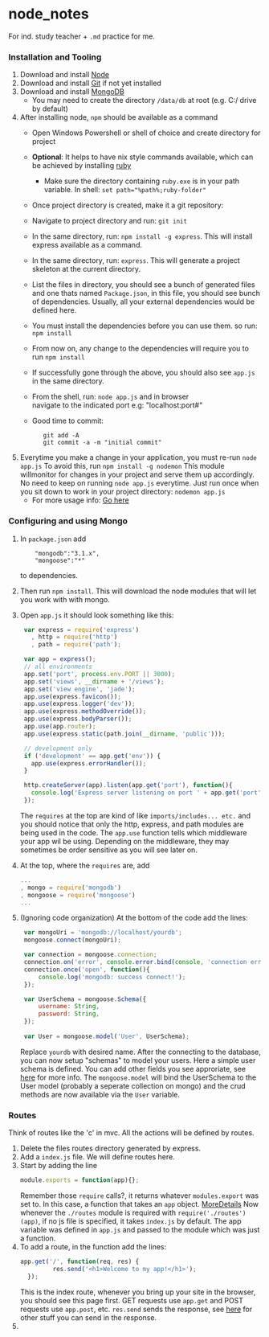 node_notes
==========
For ind. study teacher + `.md` practice for me.

### Installation and Tooling

1. Download and install [Node](http://nodejs.org/download/)
2. Download and install [Git](http://git-scm.com/) if not yet installed
2. Download and install [MongoDB](http://www.mongodb.org/downloads)
   * You may need to create the directory `/data/db` at root (e.g. C:/ drive by default)  
3. After installing node, `npm` should be available as a command
   * Open Windows Powershell or shell of choice and create directory for project
   * **Optional**: It helps to have nix style commands available,
     which can be achieved by installing [ruby](http://rubyinstaller.org/downloads/)
     * Make sure the directory containing `ruby.exe` is in your path variable. In shell: `set path="%path%;ruby-folder"`
   * Once project directory is created, make it a git repository:
   * Navigate to project directory and run: `git init`
   * In the same directory, run: `npm install -g express`. This will install express available as a command.
   * In the same directory, run: `express`. This will generate a project skeleton at the current directory.
   * List the files in directory, you should see a bunch of generated files and one thats named `Package.json`, in this file, you should see bunch of dependencies. Usually, all your external dependencies would be defined here.
   * You must install the dependencies before you can use them. so run: `npm install`
   * From now on, any change to the dependencies will require you to run `npm install`
   * If successfully gone through the above, you should also see `app.js` in the same directory.
   * From the shell, run: `node app.js` and in browser<br/>navigate to the indicated port e.g: "localhost:port#"
   * Good time to commit:

            git add -A
            git commit -a -m "initial commit"

4.  Everytime you make a change in your application, you must re-run `node app.js`
    To avoid this, run `npm install -g nodemon` 
    This module willmonitor for changes in your project and serve them up accordingly.
    No need to keep on running `node app.js` everytime.
    Just run once when you sit down to work in your project directory: `nodemon app.js`
    * For more usage info: [Go here](https://github.com/remy/nodemon)

### Configuring and using Mongo

1. In `package.json` add

           "mongodb":"3.1.x",
           "mongoose":"*"
            
   to dependencies.
2. Then run `npm install`. This will download the node modules that will let you work with with mongo.
3. Open `app.js` it should look something like this:
   ```javascript
    var express = require('express')
      , http = require('http')
      , path = require('path');

    var app = express();
    // all environments
    app.set('port', process.env.PORT || 3000);
    app.set('views', __dirname + '/views');
    app.set('view engine', 'jade');
    app.use(express.favicon());
    app.use(express.logger('dev'));
    app.use(express.methodOverride());
    app.use(express.bodyParser());
    app.use(app.router);
    app.use(express.static(path.join(__dirname, 'public')));

    // development only
    if ('development' == app.get('env')) {
      app.use(express.errorHandler());
    }

    http.createServer(app).listen(app.get('port'), function(){
      console.log('Express server listening on port ' + app.get('port'));
    });
   ```
   The `requires` at the top are kind of like `imports/includes... etc.` 
   and you should notice that only the http, express, and path modules are being used in the code.
   The `app.use` function tells which middleware your app wil be using.
   Depending on the middleware, they may sometimes be order sensitive as you will see later on.
4. At the top, where the `requires` are, add
   ```javascript
   ...
   , mongo = require('mongodb')
   , mongoose = require('mongoose')
   ...
   ```
5. (Ignoring code organization) At the bottom of the code add the lines:
   ```javascript
    var mongoUri = 'mongodb://localhost/yourdb';
    mongoose.connect(mongoUri);

    var connection = mongoose.connection;
    connection.on('error', console.error.bind(console, 'connection err:'));
    connection.once('open', function(){
	    console.log('mongodb: success connect!');
    });

    var UserSchema = mongoose.Schema({
    	username: String,
    	password: String,
    });
    
    var User = mongoose.model('User', UserSchema);
   ```
   Replace `yourdb` with desired name. After the connecting to the database, you can now setup "schemas" to model your users.
   Here a simple user schema is defined. You can add other fields you see approriate, see [here](http://mongoosejs.com/docs/schematypes.html) for more info.
   The `mongoose.model` will bind the UserSchema to the User model (probably a seperate collection on mongo) and the crud methods are now available via the `User` variable.

### Routes
Think of routes like the 'c' in mvc. All the actions will be defined by routes.
1. Delete the files routes directory generated by express.
2. Add a `index.js` file. We will define routes here.
3. Start by adding the line
   ```javascript
   module.exports = function(app){};
   ```
   Remember those `require` calls?, it returns whatever `modules.export` was set to. In this case, a function that takes an `app` object.
   [MoreDetails](http://stackoverflow.com/questions/5311334/what-is-the-purpose-of-nodejs-module-exports-and-how-do-you-use-it)
   Now whenever the `./routes` module is required with `require('./routes')(app)`, if no js file is specified, it takes `index.js` by default.
   The app variable was defined in `app.js` and passed to the module which was just a function.
4. To add a route, in the function add the lines:
   ```javascript
   app.get('/', function(req, res) {
			res.send('<h1>Welcome to my app!</h1>');
	 });
   ```
   This is the index route, whenever you bring up your site in the browser, you should see this page first.
   GET requests use `app.get` and POST requests use `app.post`, etc.
   `res.send` sends the response, see [here](http://expressjs.com/api.html#res.send) for other stuff you can send in the response.
5. 
